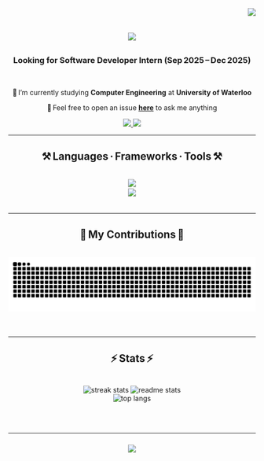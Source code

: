 <!-- 访客计数器 -->
<img align="right" src="https://visitor-badge.laobi.icu/badge?page_id=YifeiZhang.YifeiZhang" />

<h1 align="center">
    <img src="https://readme-typing-svg.herokuapp.com/?font=Righteous&size=35&center=true&vCenter=true&width=500&height=70&duration=4000&lines=Hi+There!;+I'm+York(Yifei)+Zhang!;" />
</h1>

<!-- 求职意向 -->
<h3 align="center">Looking for Software Developer Intern (Sep 2025 – Dec 2025)</h3>

<br/>

<div align="center">

🔭 I’m currently studying **Computer Engineering** at **University of Waterloo**

💬 Feel free to open an issue **[here](https://github.com/zyf265600/zyf265600/issues)** to ask me anything

</div>

<!-- 社交链接与简历按钮 -->
<div align="center"> 
  <!-- 邮箱 -->
  <a href="mailto:zhangyifeide@gmail.com">
    <img src="https://img.shields.io/badge/Gmail-333333?style=for-the-badge&logo=gmail&logoColor=red" />
  </a>
  <!-- LinkedIn -->
  <a href="https://linkedin.com/in/york-zhang/" target="_blank">
    <img src="https://img.shields.io/badge/LinkedIn-0077B5?style=for-the-badge&logo=linkedin&logoColor=white" />
  </a>
</div>

<hr/>

<h2 align="center">⚒️ Languages · Frameworks · Tools ⚒️</h2>

<br/>

<div align="center">
    <img src="https://skillicons.dev/icons?i=java,python,c,cpp,nodejs,github,javascript,typescript,express,mongodb,docker,aws,nextjs,redux,tailwindcss" /><br>
    <img src="https://skillicons.dev/icons?i=react,mui,mysql,flask,html,css,vscode,figma,git,nginx,jenkins,pytorch,tensorflow,postman" />
</div>

<br/>

<hr/>

<div align="center">
  <h2>🐍 My Contributions 🐍</h2>
  <br>
  <!-- GitHub Snake 动画 -->
    <img src="https://raw.githubusercontent.com/zyf265600/zyf265600/output/snake.svg" alt="Snake animation" />
  <br/><br/><br/>
</div>

<hr/>

<h2 align="center">⚡ Stats ⚡</h2>

<br>

<div align="center">
  <img width=390 src="https://streak-stats.demolab.com/?user=zyf265600&count_private=true&theme=react&border_radius=10" alt="streak stats"/>
  <img width=390 src="https://github-readme-stats.vercel.app/api?username=zyf265600&count_private=true&show_icons=true&theme=react&rank_icon=github&border_radius=10" alt="readme stats" />
  <br/>
  <img width=325 src="https://github-readme-stats.vercel.app/api/top-langs/?username=zyf265600&hide=HTML&langs_count=8&layout=compact&theme=react&border_radius=10&size_weight=0.5&count_weight=0.5&exclude_repo=github-readme-stats" alt="top langs" />
</div>

<br/><br/>

<hr/>

<h3 align="center">
    <img src="https://readme-typing-svg.herokuapp.com/?font=Righteous&size=25&center=true&vCenter=true&width=500&height=70&duration=4000&lines=Thanks+for+visiting!;+Connect+with+me+on+LinkedIn!;+Or+try+my+chatbot." />
</h3>

<br/>
